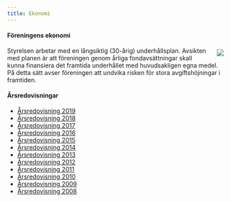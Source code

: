 ```yaml
---
title: Ekonomi
---
```


#### Föreningens ekonomi
<img style="float:right; margin:5px 0 5px 15px; max-width: 45%;" src="../user/pages/04.foereningen/01.ekonomi/ekonomi_01.jpg">
Styrelsen arbetar med en långsiktig (30-årig) underhållsplan. Avsikten med planen är att föreningen genom årliga fondavsättningar skall kunna finansiera det framtida underhållet med huvudsakligen egna medel. På detta sätt avser föreningen att undvika  risken för stora avgiftshöjningar i framtiden.

#### Årsredovisningar

* [Årsredovisning 2019](Arsredovisning_2019.pdf)
* [Årsredovisning 2018](Arsredovisning_2018.pdf)
* [Årsredovisning 2017](Arsredovisning_2017.pdf)
* [Årsredovisning 2016](Arsredovisning_2016.pdf)
* [Årsredovisning 2015](Arsredovisning_2015.pdf)
* [Årsredovisning 2014](Arsredovisning_2014.pdf)
* [Årsredovisning 2013](Arsredovisning_2013.pdf)
* [Årsredovisning 2012](Arsredovisning_2012.pdf)
* [Årsredovisning 2011](redovisning_2011.pdf)
* [Årsredovisning 2010](redovisning2010.pdf)
* [Årsredovisning 2009](redovisning2009.pdf)
* [Årsredovisning 2008](redovisning2008.pdf)
